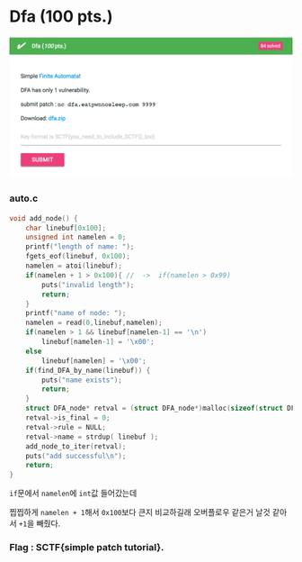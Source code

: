 # Dfa (100 pts.)

![mic](./cap1.png)

### auto.c
```c
void add_node() {
    char linebuf[0x100];
    unsigned int namelen = 0;
    printf("length of name: ");
    fgets_eof(linebuf, 0x100);
    namelen = atoi(linebuf);
    if(namelen + 1 > 0x100){ //  ->  if(namelen > 0x99)
        puts("invalid length");
        return;
    }
    printf("name of node: ");
    namelen = read(0,linebuf,namelen);
    if(namelen > 1 && linebuf[namelen-1] == '\n')
        linebuf[namelen-1] = '\x00';
    else
        linebuf[namelen] = '\x00';
    if(find_DFA_by_name(linebuf)) {
        puts("name exists");
        return;
    }
    struct DFA_node* retval = (struct DFA_node*)malloc(sizeof(struct DFA_node));
    retval->is_final = 0;
    retval->rule = NULL;
    retval->name = strdup( linebuf );
    add_node_to_iter(retval);
    puts("add successful\n");
    return;
}
```

`if`문에서 `namelen`에 `int`값 들어갔는데

찝찝하게 `namelen + 1`해서 `0x100`보다 큰지 비교하길래 오버플로우 같은거 날것 같아서 `+1`을 빼줬다.

### Flag : SCTF{simple patch tutorial}.
